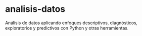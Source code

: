 # analisis-datos
Análisis de datos aplicando enfoques descriptivos, diagnósticos, exploratorios y predictivos con Python y otras herramientas.
